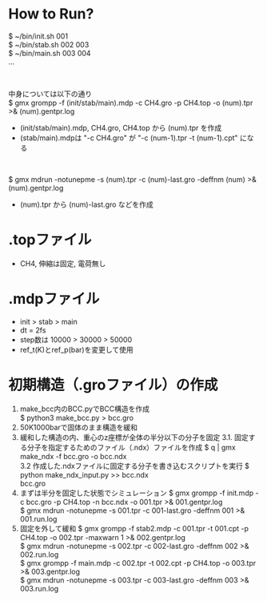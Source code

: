 # How to Run?

$ ~/bin/init.sh 001<br>
$ ~/bin/stab.sh 002 003<br>
$ ~/bin/main.sh 003 004<br>
...

<br>

中身については以下の通り<br>
$ gmx grompp -f (init/stab/main).mdp -c CH4.gro -p CH4.top -o (num).tpr >& (num).gentpr.log<br>
* (init/stab/main).mdp, CH4.gro, CH4.top から (num).tpr を作成
* (stab/main).mdpは "-c CH4.gro" が "-c (num-1).tpr -t (num-1).cpt" になる

<br>

$ gmx mdrun -notunepme -s (num).tpr -c (num)-last.gro -deffnm (num) >& (num).gentpr.log<br>
* (num).tpr から (num)-last.gro などを作成

# .topファイル

* CH4, 伸縮は固定, 電荷無し

# .mdpファイル

* init > stab > main
* dt = 2fs
* step数は 10000 > 30000 > 50000
* ref_t(K)とref_p(bar)を変更して使用

# 初期構造（.groファイル）の作成

1. make_bcc内のBCC.pyでBCC構造を作成<br>
$ python3 make_bcc.py > bcc.gro
2. 50K1000barで固体のまま構造を緩和
3. 緩和した構造の内、重心のz座標が全体の半分以下の分子を固定
3.1. 固定する分子を指定するためのファイル（.ndx）ファイルを作成
$ q | gmx make_ndx -f bcc.gro -o bcc.ndx<br>
3.2 作成した.ndxファイルに固定する分子を書き込むスクリプトを実行
$ python make_ndx_input.py >> bcc.ndx<br>
    bcc.gro<br>
4. まずは半分を固定した状態でシミュレーション
$ gmx grompp -f init.mdp -c bcc.gro -p CH4.top -n bcc.ndx -o 001.tpr >& 001.gentpr.log<br>
$ gmx mdrun -notunepme -s 001.tpr -c 001-last.gro -deffnm 001 >& 001.run.log<br>
5. 固定を外して緩和
$ gmx grompp -f stab2.mdp -c 001.tpr -t 001.cpt -p CH4.top -o 002.tpr -maxwarn 1 >& 002.gentpr.log<br>
$ gmx mdrun -notunepme -s 002.tpr -c 002-last.gro -deffnm 002 >& 002.run.log<br>
$ gmx grompp -f main.mdp -c 002.tpr -t 002.cpt -p CH4.top -o 003.tpr >& 003.gentpr.log<br>
$ gmx mdrun -notunepme -s 003.tpr -c 003-last.gro -deffnm 003 >& 003.run.log<br>
